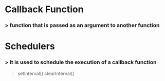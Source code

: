 # Callback Function
### > function that is passed as an argument to another function
# Schedulers
### > It is used to schedule the execution of a callback function
> setInterval()
> clearInterval()